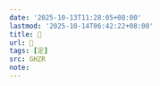 ```yaml
---
date: '2025-10-13T11:28:05+08:00'
lastmod: '2025-10-14T06:42:22+08:00'
title: 󰛚
url: 󰛚
tags: [定]
src: GHZR
note:
---
```

